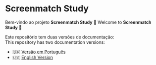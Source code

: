 # Screenmatch Study

Bem-vindo ao projeto **Screenmatch Study** 👋
Welcome to **Screenmatch Study** 👋

Este repositório tem duas versões de documentação:  
This repository has two documentation versions:

- 🇧🇷 [Versão em Português](./README.pt-BR.md)
- 🇺🇸 [English Version](./README.en-US.md)
